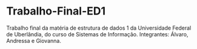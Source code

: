 # Trabalho-Final-ED1
Trabalho final da matéria de estrutura de dados 1 da Universidade Federal de Uberlândia, do curso de Sistemas de Informação. Integrantes: Álvaro, Andressa e Giovanna.
